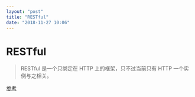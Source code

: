 ```yaml
---
layout: "post"
title: "RESTful"
date: "2018-11-27 10:06"
---
```


# RESTful

> RESTful 是一个只绑定在 HTTP 上的框架，只不过当前只有 HTTP 一个实例与之相关。

[参考](http://www.runoob.com/w3cnote/restful-architecture.html)
